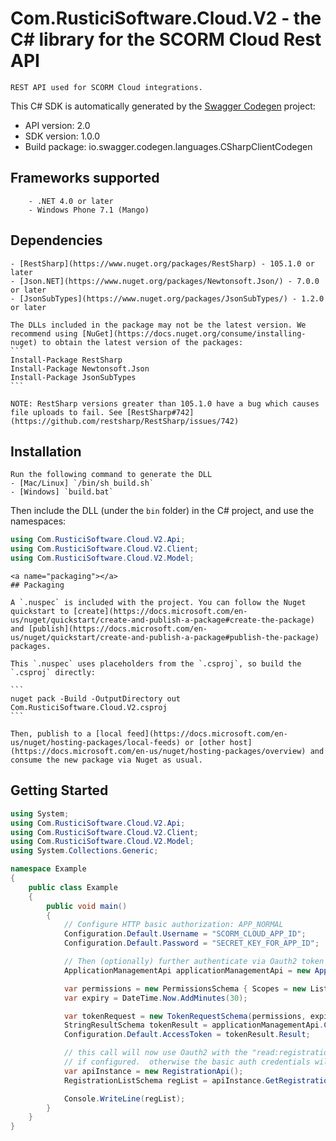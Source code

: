 # Com.RusticiSoftware.Cloud.V2 - the C# library for the SCORM Cloud Rest API

    REST API used for SCORM Cloud integrations.

This C# SDK is automatically generated by the [Swagger Codegen](https://github.com/swagger-api/swagger-codegen) project:

- API version: 2.0
- SDK version: 1.0.0
- Build package: io.swagger.codegen.languages.CSharpClientCodegen

<a name="frameworks-supported"></a>
## Frameworks supported
        - .NET 4.0 or later
        - Windows Phone 7.1 (Mango)

<a name="dependencies"></a>
## Dependencies
    - [RestSharp](https://www.nuget.org/packages/RestSharp) - 105.1.0 or later
    - [Json.NET](https://www.nuget.org/packages/Newtonsoft.Json/) - 7.0.0 or later
    - [JsonSubTypes](https://www.nuget.org/packages/JsonSubTypes/) - 1.2.0 or later

    The DLLs included in the package may not be the latest version. We recommend using [NuGet](https://docs.nuget.org/consume/installing-nuget) to obtain the latest version of the packages:
    ```
    Install-Package RestSharp
    Install-Package Newtonsoft.Json
    Install-Package JsonSubTypes
    ```

    NOTE: RestSharp versions greater than 105.1.0 have a bug which causes file uploads to fail. See [RestSharp#742](https://github.com/restsharp/RestSharp/issues/742)

<a name="installation"></a>
## Installation
    Run the following command to generate the DLL
    - [Mac/Linux] `/bin/sh build.sh`
    - [Windows] `build.bat`

Then include the DLL (under the `bin` folder) in the C# project, and use the namespaces:
```csharp
using Com.RusticiSoftware.Cloud.V2.Api;
using Com.RusticiSoftware.Cloud.V2.Client;
using Com.RusticiSoftware.Cloud.V2.Model;
```
    <a name="packaging"></a>
    ## Packaging

    A `.nuspec` is included with the project. You can follow the Nuget quickstart to [create](https://docs.microsoft.com/en-us/nuget/quickstart/create-and-publish-a-package#create-the-package) and [publish](https://docs.microsoft.com/en-us/nuget/quickstart/create-and-publish-a-package#publish-the-package) packages.

    This `.nuspec` uses placeholders from the `.csproj`, so build the `.csproj` directly:

    ```
    nuget pack -Build -OutputDirectory out Com.RusticiSoftware.Cloud.V2.csproj
    ```

    Then, publish to a [local feed](https://docs.microsoft.com/en-us/nuget/hosting-packages/local-feeds) or [other host](https://docs.microsoft.com/en-us/nuget/hosting-packages/overview) and consume the new package via Nuget as usual.

<a name="getting-started"></a>
## Getting Started

```csharp
using System;
using Com.RusticiSoftware.Cloud.V2.Api;
using Com.RusticiSoftware.Cloud.V2.Client;
using Com.RusticiSoftware.Cloud.V2.Model;
using System.Collections.Generic;

namespace Example
{
    public class Example
    {
        public void main()
        {
            // Configure HTTP basic authorization: APP_NORMAL
            Configuration.Default.Username = "SCORM_CLOUD_APP_ID";
            Configuration.Default.Password = "SECRET_KEY_FOR_APP_ID";

            // Then (optionally) further authenticate via Oauth2 token access
            ApplicationManagementApi applicationManagementApi = new ApplicationManagementApi();

            var permissions = new PermissionsSchema { Scopes = new List<string> { "read:registration" } };
            var expiry = DateTime.Now.AddMinutes(30);

            var tokenRequest = new TokenRequestSchema(permissions, expiry);
            StringResultSchema tokenResult = applicationManagementApi.CreateToken(tokenRequest);
            Configuration.Default.AccessToken = tokenResult.Result;

            // this call will now use Oauth2 with the "read:registration" scope
            // if configured.  otherwise the basic auth credentials will be used
            var apiInstance = new RegistrationApi();
            RegistrationListSchema regList = apiInstance.GetRegistrations();

            Console.WriteLine(regList);
        }
    }
}
```

